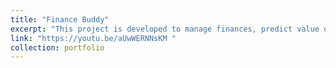 ```yaml
---
title: "Finance Buddy"
excerpt: "This project is developed to manage finances, predict value of shares, manage budgets and manage and suggest investments depending upon the history of use. "
link: "https://youtu.be/aUwWERNNsKM "
collection: portfolio
---
```


